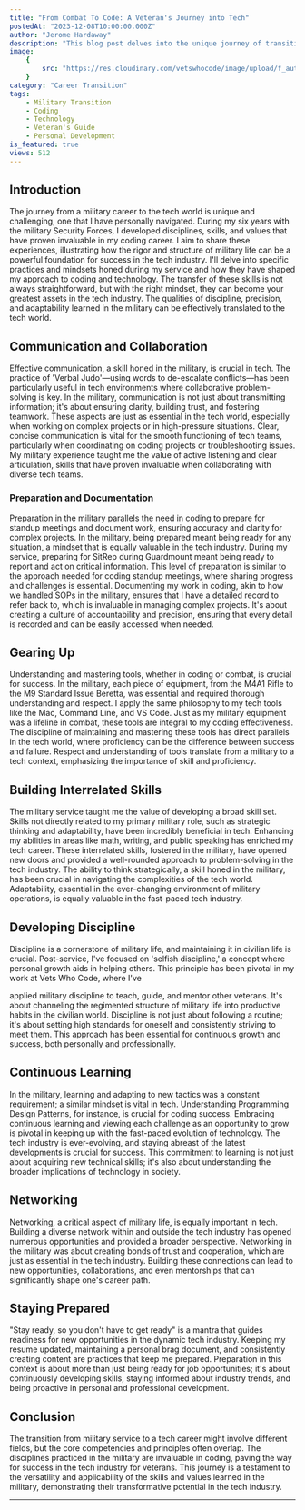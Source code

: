 ```yaml
---
title: "From Combat To Code: A Veteran's Journey into Tech"
postedAt: "2023-12-08T10:00:00.000Z"
author: "Jerome Hardaway"
description: "This blog post delves into the unique journey of transitioning from military service to a successful career in technology. Drawing from personal experiences, it highlights the transferable skills and values that make veterans exceptional in the tech world."
image:
    {
        src: "https://res.cloudinary.com/vetswhocode/image/upload/f_auto,q_auto/v1702011527/combat-to-code_pnmrth.png",
    }
category: "Career Transition"
tags:
    - Military Transition
    - Coding
    - Technology
    - Veteran's Guide
    - Personal Development
is_featured: true
views: 512
---
```


## Introduction

The journey from a military career to the tech world is unique and challenging, one that I have personally navigated. During my six years with the military Security Forces, I developed disciplines, skills, and values that have proven invaluable in my coding career. I aim to share these experiences, illustrating how the rigor and structure of military life can be a powerful foundation for success in the tech industry. I'll delve into specific practices and mindsets honed during my service and how they have shaped my approach to coding and technology. The transfer of these skills is not always straightforward, but with the right mindset, they can become your greatest assets in the tech industry. The qualities of discipline, precision, and adaptability learned in the military can be effectively translated to the tech world.

## Communication and Collaboration

Effective communication, a skill honed in the military, is crucial in tech. The practice of 'Verbal Judo'—using words to de-escalate conflicts—has been particularly useful in tech environments where collaborative problem-solving is key. In the military, communication is not just about transmitting information; it's about ensuring clarity, building trust, and fostering teamwork. These aspects are just as essential in the tech world, especially when working on complex projects or in high-pressure situations. Clear, concise communication is vital for the smooth functioning of tech teams, particularly when coordinating on coding projects or troubleshooting issues. My military experience taught me the value of active listening and clear articulation, skills that have proven invaluable when collaborating with diverse tech teams.

### Preparation and Documentation

Preparation in the military parallels the need in coding to prepare for standup meetings and document work, ensuring accuracy and clarity for complex projects. In the military, being prepared meant being ready for any situation, a mindset that is equally valuable in the tech industry. During my service, preparing for SitRep during Guardmount meant being ready to report and act on critical information. This level of preparation is similar to the approach needed for coding standup meetings, where sharing progress and challenges is essential. Documenting my work in coding, akin to how we handled SOPs in the military, ensures that I have a detailed record to refer back to, which is invaluable in managing complex projects. It's about creating a culture of accountability and precision, ensuring that every detail is recorded and can be easily accessed when needed.

## Gearing Up

Understanding and mastering tools, whether in coding or combat, is crucial for success. In the military, each piece of equipment, from the M4A1 Rifle to the M9 Standard Issue Beretta, was essential and required thorough understanding and respect. I apply the same philosophy to my tech tools like the Mac, Command Line, and VS Code. Just as my military equipment was a lifeline in combat, these tools are integral to my coding effectiveness. The discipline of maintaining and mastering these tools has direct parallels in the tech world, where proficiency can be the difference between success and failure. Respect and understanding of tools translate from a military to a tech context, emphasizing the importance of skill and proficiency.

## Building Interrelated Skills

The military service taught me the value of developing a broad skill set. Skills not directly related to my primary military role, such as strategic thinking and adaptability, have been incredibly beneficial in tech. Enhancing my abilities in areas like math, writing, and public speaking has enriched my tech career. These interrelated skills, fostered in the military, have opened new doors and provided a well-rounded approach to problem-solving in the tech industry. The ability to think strategically, a skill honed in the military, has been crucial in navigating the complexities of the tech world. Adaptability, essential in the ever-changing environment of military operations, is equally valuable in the fast-paced tech industry.

## Developing Discipline

Discipline is a cornerstone of military life, and maintaining it in civilian life is crucial. Post-service, I've focused on 'selfish discipline,' a concept where personal growth aids in helping others. This principle has been pivotal in my work at Vets Who Code, where I've

applied military discipline to teach, guide, and mentor other veterans. It's about channeling the regimented structure of military life into productive habits in the civilian world. Discipline is not just about following a routine; it's about setting high standards for oneself and consistently striving to meet them. This approach has been essential for continuous growth and success, both personally and professionally.

## Continuous Learning

In the military, learning and adapting to new tactics was a constant requirement; a similar mindset is vital in tech. Understanding Programming Design Patterns, for instance, is crucial for coding success. Embracing continuous learning and viewing each challenge as an opportunity to grow is pivotal in keeping up with the fast-paced evolution of technology. The tech industry is ever-evolving, and staying abreast of the latest developments is crucial for success. This commitment to learning is not just about acquiring new technical skills; it's also about understanding the broader implications of technology in society.

## Networking

Networking, a critical aspect of military life, is equally important in tech. Building a diverse network within and outside the tech industry has opened numerous opportunities and provided a broader perspective. Networking in the military was about creating bonds of trust and cooperation, which are just as essential in the tech industry. Building these connections can lead to new opportunities, collaborations, and even mentorships that can significantly shape one's career path.

## Staying Prepared

"Stay ready, so you don't have to get ready" is a mantra that guides readiness for new opportunities in the dynamic tech industry. Keeping my resume updated, maintaining a personal brag document, and consistently creating content are practices that keep me prepared. Preparation in this context is about more than just being ready for job opportunities; it's about continuously developing skills, staying informed about industry trends, and being proactive in personal and professional development.

## Conclusion

The transition from military service to a tech career might involve different fields, but the core competencies and principles often overlap. The disciplines practiced in the military are invaluable in coding, paving the way for success in the tech industry for veterans. This journey is a testament to the versatility and applicability of the skills and values learned in the military, demonstrating their transformative potential in the tech industry.

---
